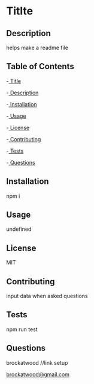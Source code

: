 
  # Titlte


  ## Description
  helps make a readme file
  
  ## Table of Contents

  -[ Title](#title)

  -[ Description](#description)

  -[ Installation](#installation)

  -[ Usage](#usage)

  -[ License](#license)

  -[ Contributing](#contributing)

  -[ Tests](#tests)

  -[ Questions](#questions)

  ## Installation
  npm i

  ## Usage
  undefined

  ## License
  MIT
  
  ## Contributing
  input data when asked questions

  ## Tests
  npm run test

  ## Questions
  brockatwood
  //link setup

  brockatwood@gmail.com

  



